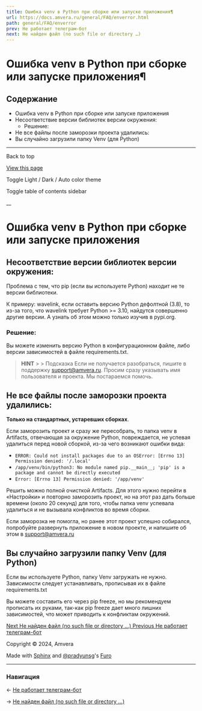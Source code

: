 ```yaml
---
title: Ошибка venv в Python при сборке или запуске приложения¶
url: https://docs.amvera.ru/general/FAQ/enverror.html
path: general/FAQ/enverror
prev: Не работает телеграм-бот
next: Не найден файл (no such file or directory …)
---
```


# Ошибка venv в Python при сборке или запуске приложения¶

## Содержание

- Ошибка venv в Python при сборке или запуске приложения
- Несоответствие версии библиотек версии окружения:
  - Решение:
- Не все файлы после заморозки проекта удалились:
- Вы случайно загрузили папку Venv (для Python)

---

Back to top

[ View this page ](<../../_sources/general/FAQ/enverror.md.txt> "View this page")

Toggle Light / Dark / Auto color theme

Toggle table of contents sidebar

__

# Ошибка venv в Python при сборке или запуске приложения

## Несоответствие версии библиотек версии окружения:

Проблема с тем, что pip (если вы используете Python) находит не те версии библиотеки.

К примеру: wavelink, если оставить версию Python дефолтной (3.8), то из-за того, что wavelink требует Python >= 3.10, найдутся совершенно другие версии. А узнать об этом можно только изучив в pypi.org.

### Решение:

Вы можете изменить версию Python в конфигурационном файле, либо версии зависимостей в файле requirements.txt.

> **HINT** > > Подсказка Если не получается разобраться, пишите в поддержку support@amvera.ru. Просим сразу указывать имя пользователя и проекта. Мы постараемся помочь. 

## Не все файлы после заморозки проекта удалились:

**Только на стандартных, устаревших сборках**.

Если заморозить проект и сразу же пересобрать, то папка venv в Artifacts, отвечающая за окружение Python, повреждается, не успевая удалиться перед новой сборкой, из-за чего возникают ошибки вида:
* ``ERROR: Could not install packages due to an OSError: [Errno 13] Permission denied: '/.local'``
* ``/app/venv/bin/python3: No module named pip.__main__; 'pip' is a package and cannot be directly executed``
* ``Error: [Errno 13] Permission denied: '/app/venv'``

Решить можно полной очисткой Artifacts. Для этого нужно перейти в «Настройки» и повторно заморозить проект, но на этот раз дать больше времени (около 20 секунд) для того, чтобы папка venv успевала удалиться и не вызывала конфликтов во время сборки.

Если заморозка не помогла, но ранее этот проект успешно собирался, попробуйте развернуть приложение в новом проекте, и напишите об этом в support@amvera.ru

## Вы случайно загрузили папку Venv (для Python)

Если вы используете Python, папку Venv загружать не нужно. Зависимости следует устанавливать, прописывая их в файле requirements.txt

Вы можете составить его через pip freeze, но мы рекомендуем прописать их руками, так-как pip freeze дает много лишних зависимостей, что может приводить к конфликтам окружений.

[ Next Не найден файл (no such file or directory …) ](not-found-file.md) [ Previous Не работает телеграм-бот ](tgbot.md)

Copyright © 2024, Amvera 

Made with [Sphinx](<https://www.sphinx-doc.org/>) and [@pradyunsg](<https://pradyunsg.me>)'s [Furo](<https://github.com/pradyunsg/furo>)


---

### Навигация

← [Не работает телеграм-бот](tgbot.md)

→ [Не найден файл (no such file or directory …)](not-found-file.md)
